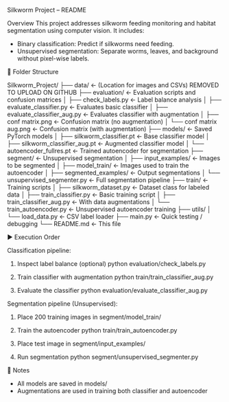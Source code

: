 Silkworm Project – README

Overview
This project addresses silkworm feeding monitoring and habitat segmentation using computer vision. It includes:

- Binary classification: Predict if silkworms need feeding.
- Unsupervised segmentation: Separate worms, leaves, and background without pixel-wise labels.

📁 Folder Structure

Silkworm_Project/
├── data/                          ← (Location for images and CSVs) REMOVED TO UPLOAD ON GITHUB
├── evaluation/                    ← Evaluation scripts and confusion matrices
│   ├── check_labels.py                  ← Label balance analysis
│   ├── evaluate_classifier.py           ← Evaluates basic classifier
│   ├── evaluate_classifier_aug.py       ← Evaluates classifier with augmentation
│   ├── conf matrix.png                  ← Confusion matrix (no augmentation)
│   └── conf matrix aug.png              ← Confusion matrix (with augmentation)
├── models/                        ← Saved PyTorch models
│   ├── silkworm_classifier.pt           ← Base classifier model
│   ├── silkworm_classifier_aug.pt       ← Augmented classifier model
│   └── autoencoder_fullres.pt           ← Trained autoencoder for segmentation
├── segment/                       ← Unsupervised segmentation
│   ├── input_examples/                 ← Images to be segmented
│   ├── model_train/                   ← Images used to train the autoencoder
│   ├── segmented_examples/            ← Output segmentations 
│   └── unsupervised_segmenter.py      ← Full segmentation pipeline
├── train/                          ← Training scripts
│   ├── silkworm_dataset.py             ← Dataset class for labeled data
│   ├── train_classifier.py             ← Basic training script
│   ├── train_classifier_aug.py         ← With data augmentations
│   └── train_autoencoder.py            ← Unsupervised autoencoder training
├── utils/
│   └── load_data.py                    ← CSV label loader
├── main.py                        ← Quick testing / debugging
└── README.md                     ← This file

▶️ Execution Order

Classification pipeline:
1. Inspect label balance (optional)
   python evaluation/check_labels.py

2. Train classifier with augmentation
   python train/train_classifier_aug.py

3. Evaluate the classifier
   python evaluation/evaluate_classifier_aug.py

Segmentation pipeline (Unsupervised):
1. Place 200 training images in segment/model_train/

2. Train the autoencoder
   python train/train_autoencoder.py

3. Place test image in segment/input_examples/

4. Run segmentation
   python segment/unsupervised_segmenter.py

📝 Notes
- All models are saved in models/
- Augmentations are used in training both classifier and autoencoder


